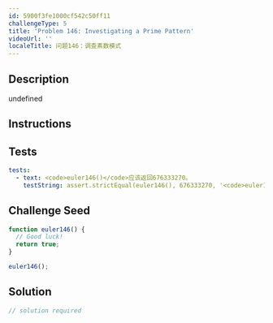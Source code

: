 ```yaml
---
id: 5900f3fe1000cf542c50ff11
challengeType: 5
title: 'Problem 146: Investigating a Prime Pattern'
videoUrl: ''
localeTitle: 问题146：调查素数模式
---
```


## Description
undefined

## Instructions
<section id="instructions">
</section>

## Tests
<section id='tests'>

```yml
tests:
  - text: <code>euler146()</code>应该返回676333270。
    testString: assert.strictEqual(euler146(), 676333270, '<code>euler146()</code> should return 676333270.');

```

</section>

## Challenge Seed
<section id='challengeSeed'>

<div id='js-seed'>

```js
function euler146() {
  // Good luck!
  return true;
}

euler146();

```

</div>



</section>

## Solution
<section id='solution'>

```js
// solution required
```
</section>
